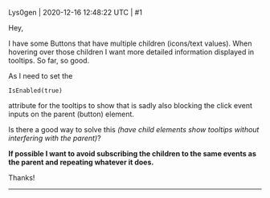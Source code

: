 Lys0gen | 2020-12-16 12:48:22 UTC | #1

Hey,

I have some Buttons that have multiple children (icons/text values). When hovering over those children I want more detailed information displayed in tooltips. So far, so good.

As I need to set the

    IsEnabled(true)

attribute for the tooltips to show that is sadly also blocking the click event inputs on the parent (button) element.

Is there a good way to solve this *(have child elements show tooltips without interfering with the parent)*?

**If possible I want to avoid subscribing the children to the same events as the parent and repeating whatever it does.**

Thanks!

-------------------------

